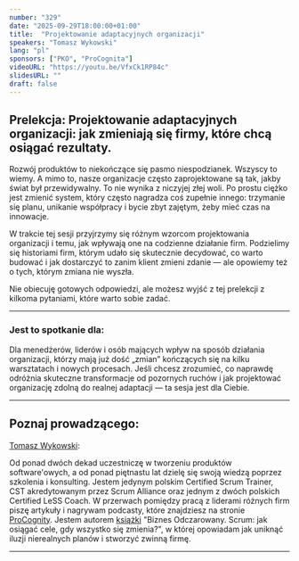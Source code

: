 ```yaml
---
number: "329"
date: "2025-09-29T18:00:00+01:00"
title:  "Projektowanie adaptacyjnych organizacji"
speakers: "Tomasz Wykowski"
lang: "pl"
sponsors: ["PKO", "ProCognita"]
videoURL: "https://youtu.be/VfxCk1RP84c"
slidesURL: ""
draft: false
---
```


## Prelekcja: Projektowanie adaptacyjnych organizacji: jak zmieniają się firmy, które chcą osiągać rezultaty.

Rozwój produktów to niekończące się pasmo niespodzianek. Wszyscy to wiemy. A mimo to, nasze organizacje często zaprojektowane są tak, jakby świat był przewidywalny. To nie wynika z niczyjej złej woli. Po prostu ciężko jest zmienić system, który często nagradza coś zupełnie innego: trzymanie się planu, unikanie współpracy i bycie zbyt zajętym, żeby mieć czas na innowacje.

W trakcie tej sesji przyjrzymy się różnym wzorcom projektowania organizacji i temu, jak wpływają one na codzienne działanie firm. Podzielimy się historiami firm, którym udało się skutecznie decydować, co warto budować i jak dostarczyć to zanim klient zmieni zdanie — ale opowiemy też o tych, którym zmiana nie wyszła.

Nie obiecuję gotowych odpowiedzi, ale możesz wyjść z tej prelekcji z kilkoma pytaniami, które warto sobie zadać.

***
### Jest to spotkanie dla:

Dla menedżerów, liderów i osób mających wpływ na sposób działania organizacji, którzy mają już dość „zmian” kończących się na kilku warsztatach i nowych procesach.
Jeśli chcesz zrozumieć, co naprawdę odróżnia skuteczne transformacje od pozornych ruchów i jak projektować organizację zdolną do realnej adaptacji — ta sesja jest dla Ciebie.

***

## Poznaj prowadzącego:

<a href="https://www.linkedin.com/in/wykowski/" target="_blank">Tomasz Wykowski</a>:

Od ponad dwóch dekad uczestniczę w tworzeniu produktów software'owych, a od ponad piętnastu lat dzielę się swoją wiedzą poprzez szkolenia i konsulting. Jestem jedynym polskim Certified Scrum Trainer, CST akredytowanym przez Scrum Alliance oraz jednym z dwóch polskich Certified LeSS Coach. W przerwach pomiędzy pracą z liderami różnych firm piszę artykuły i nagrywam podcasty, które znajdziesz na stronie <a href="https://procognita.pl/blog/" target="_blank">ProCognity</a>. Jestem autorem <a href="https://biznesodczarowany.pl/" target="_blank">książki</a> "Biznes Odczarowany. Scrum: jak osiągać cele, gdy wszystko się zmienia?", w której opowiadam jak uniknąć iluzji nierealnych planów i stworzyć zwinną firmę.

***
